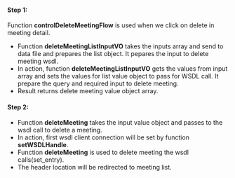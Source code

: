 #### Step 1:

Function **controlDeleteMeetingFlow** is used when we click on delete in meeting detail.

- Function **deleteMeetingListInputVO** takes the inputs array and send to data file and prepares the list object. It pepares the input to delete meeting wsdl.
- In action, function **deleteMeetingListInputVO** gets the values from input array and sets the values for list value object to pass for WSDL call. It prepare the query and required input to delete meeting.
- Result returns delete meeting value object array.


#### Step 2:

- Function **deleteMeeting** takes the input value object and passes to the wsdl call to delete a meeting.
- In action, first wsdl client connection will be set by function **setWSDLHandle**.
- Function **deleteMeeting** is used to delete meeting the wsdl calls(set_entry).
- The header location will be redirected to meeting list.
